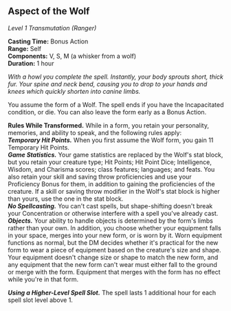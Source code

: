 ## Aspect of the Wolf
*Level 1 Transmutation (Ranger)*

**Casting Time:** Bonus Action  
**Range:** Self  
**Components:** V, S, M (a whisker from a wolf)  
**Duration:** 1 hour

*With a howl you complete the spell. Instantly, your body sprouts short, thick fur. Your spine and neck bend, causing you to drop to your hands and knees which quickly shorten into canine limbs.*

You assume the form of a Wolf. The spell ends if you have the Incapacitated condition, or die. You can also leave the form early as a Bonus Action.  

**Rules While Transformed.** While in a form, you retain your personality, memories, and ability to speak, and the following rules apply:  
***Temporary Hit Points.*** When you first assume the Wolf form, you gain 11 Temporary Hit Points.  
***Game Statistics.*** Your game statistics are replaced by the Wolf's stat block, but you retain your creature type; Hit Points; Hit Point Dice; Intelligence, Wisdom, and Charisma scores; class features; languages; and feats. You also retain your skill and saving throw proficiencies and use your Proficiency Bonus for them, in addition to gaining the proficiencies of the creature. If a skill or saving throw modifier in the Wolf's stat block is higher than yours, use the one in the stat block.  
***No Spellcasting.*** You can't cast spells, but shape-shifting doesn't break your Concentration or otherwise interfere with a spell you've already cast.  
***Objects.*** Your ability to handle objects is determined by the form's limbs rather than your own. In addition, you choose whether your equipment falls in your space, merges into your new form, or is worn by it. Worn equipment functions as normal, but the DM decides whether it's practical for the new form to wear a piece of equipment based on the creature's size and shape. Your equipment doesn't change size or shape to match the new form, and any equipment that the new form can't wear must either fall to the ground or merge with the form. Equipment that merges with the form has no effect while you're in that form.

***Using a Higher-Level Spell Slot.*** The spell lasts 1 additional hour for each spell slot level above 1.